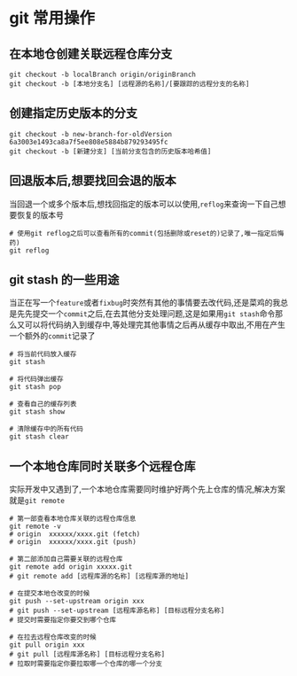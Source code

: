 # git 常用操作

## 在本地仓创建关联远程仓库分支

```shell
git checkout -b localBranch origin/originBranch
git checkout -b [本地分支名] [远程源的名称]/[要跟踪的远程分支的名称]
```

## 创建指定历史版本的分支

```shell
git checkout -b new-branch-for-oldVersion 6a3003e1493ca8a7f5ee808e5884b879293495fc
git checkout -b [新建分支] [当前分支包含的历史版本哈希值]
```

## 回退版本后,想要找回会退的版本

当回退一个或多个版本后,想找回指定的版本可以以使用,`reflog`来查询一下自己想要恢复的版本号

```shell
# 使用git reflog之后可以查看所有的commit(包括删除或reset的)记录了,唯一指定后悔药)
git reflog
```

## git stash 的一些用途

当正在写一个`feature`或者`fixbug`时突然有其他的事情要去改代码,还是菜鸡的我总是先先提交一个`commit`之后,在去其他分支处理问题,这是如果用`git stash`命令那么又可以将代码纳入到缓存中,等处理完其他事情之后再从缓存中取出,不用在产生一个额外的`commit`记录了

```shell
# 将当前代码放入缓存
git stash

# 将代码弹出缓存
git stash pop

# 查看自己的缓存列表
git stash show

# 清除缓存中的所有代码
git stash clear
```

## 一个本地仓库同时关联多个远程仓库

实际开发中又遇到了,一个本地仓库需要同时维护好两个先上仓库的情况,解决方案就是`git remote`

```shell
# 第一部查看本地仓库关联的远程仓库信息
git remote -v
# origin  xxxxxx/xxxx.git (fetch)
# origin  xxxxxx/xxxx.git (push)

# 第二部添加自己需要关联的远程仓库
git remote add origin xxxxx.git
# git remote add [远程库源的名称] [远程库源的地址]

# 在提交本地仓改变的时候
git push --set-upstream origin xxx
# git push --set-upstream [远程库源名称] [目标远程分支名称]
# 提交时需要指定你要交到哪个仓库

# 在拉去远程仓库改变的时候
git pull origin xxx
# git pull [远程库源名称] [目标远程分支名称]
# 拉取时需要指定你要拉取哪一个仓库的哪一个分支
```
